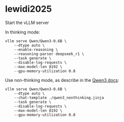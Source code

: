 # lewidi2025

Start the vLLM server

In thinking mode:

```shell
vllm serve Qwen/Qwen3-0.6B \
    --dtype auto \
    --enable-reasoning \
    --reasoning-parser deepseek_r1 \
    --task generate \
    --disable-log-requests \
    --max-model-len 8192 \
    --gpu-memory-utilization 0.8
```

Use non-thinking mode, as describe in the [Qwen3 docs](https://qwen.readthedocs.io/en/latest/deployment/vllm.html#thinking-non-thinking-modes):

```shell
vllm serve Qwen/Qwen3-0.6B \
    --dtype auto \
    --chat-template ./qwen3_nonthinking.jinja
    --task generate \
    --disable-log-requests \
    --max-model-len 8192 \
    --gpu-memory-utilization 0.8
```
